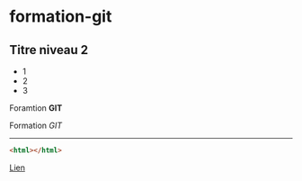 # formation-git

## Titre niveau 2

+ 1
+ 2
+ 3

Foramtion **GIT**

Formation *GIT*

---

```html
<html></html>
```

[Lien](http://google.fr)
